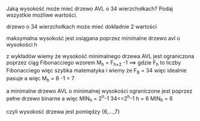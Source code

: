 Jaką wysokość może mieć drzewo AVL o 34 wierzchołkach? Podaj wszystkie możliwe wartości.

drzewo o 34 wierzchołkach może mieć dokładnie 2 wartości

maksymalna wysokość jest osiągana poprzez minimalne drzewo avl o wysokości h

z wykładów wiemy że wysokość minimalnego drzewa AVL jest ograniczona poprzez ciąg Fibonacciego wzorem 
M<sub>h</sub> = F<sub>h+2</sub> -1 ==> gdzie F<sub>h</sub> to liczby Fibonacciego więc szybka matematyka i wiemy
że F<sub>8</sub> = 34 więc idealnie pasuje a więc
M<sub>h</sub> = 8 -1 = 7

a minimalne drzewo AVL o minimalnej wysokości ograniczone jest poprzez pełne drzewo binarne a więc
MIN<sub>h</sub> = 2<sup>h</sup>-1
34<=2<sup>h</sup>-1
h = 6 
MIN<sub>h</sub> = 6

czyli wysokość drzewa jest pomiędzy {6,...,7} 
